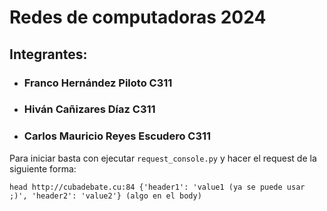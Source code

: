 # Redes de computadoras 2024 
## Integrantes:
- ### Franco Hernández Piloto C311
- ### Hiván Cañizares Díaz C311
- ### Carlos Mauricio Reyes Escudero C311

Para iniciar basta con ejecutar `request_console.py` y hacer el request de la siguiente forma:
```
head http://cubadebate.cu:84 {'header1': 'value1 (ya se puede usar ;)', 'header2': 'value2'} (algo en el body)
```